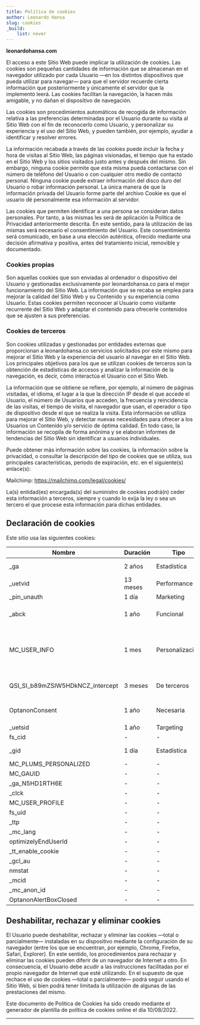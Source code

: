 ```yaml
---
title: Política de cookies
author: Leonardo Hansa
slug: cookies
_build:
    list: never
---
```


**leonardohansa.com**

El acceso a este Sitio Web puede implicar la utilización de cookies. Las cookies son pequeñas cantidades de información que se almacenan en el navegador utilizado por cada Usuario —en los distintos dispositivos que pueda utilizar para navegar— para que el servidor recuerde cierta información que posteriormente y únicamente el servidor que la implementó leerá. Las cookies facilitan la navegación, la hacen más amigable, y no dañan el dispositivo de navegación.

Las cookies son procedimientos automáticos de recogida de información relativa a las preferencias determinadas por el Usuario durante su visita al Sitio Web con el fin de reconocerlo como Usuario, y personalizar su experiencia y el uso del Sitio Web, y pueden también, por ejemplo, ayudar a identificar y resolver errores.

La información recabada a través de las cookies puede incluir la fecha y hora de visitas al Sitio Web, las páginas visionadas, el tiempo que ha estado en el Sitio Web y los sitios visitados justo antes y después del mismo. Sin embargo, ninguna cookie permite que esta misma pueda contactarse con el número de teléfono del Usuario o con cualquier otro medio de contacto personal. Ninguna cookie puede extraer información del disco duro del Usuario o robar información personal. La única manera de que la información privada del Usuario forme parte del archivo Cookie es que el usuario dé personalmente esa información al servidor.

Las cookies que permiten identificar a una persona se consideran datos personales. Por tanto, a las mismas les será de aplicación la Política de Privacidad anteriormente descrita. En este sentido, para la utilización de las mismas será necesario el consentimiento del Usuario. Este consentimiento será comunicado, en base a una elección auténtica, ofrecido mediante una decisión afirmativa y positiva, antes del tratamiento inicial, removible y documentado.

### Cookies propias
Son aquellas cookies que son enviadas al ordenador o dispositivo del Usuario y gestionadas exclusivamente por leonardohansa.co para el mejor funcionamiento del Sitio Web. La información que se recaba se emplea para mejorar la calidad del Sitio Web y su Contenido y su experiencia como Usuario. Estas cookies permiten reconocer al Usuario como visitante recurrente del Sitio Web y adaptar el contenido para ofrecerle contenidos que se ajusten a sus preferencias.

### Cookies de terceros
Son cookies utilizadas y gestionadas por entidades externas que proporcionan a leonardohansa.co servicios solicitados por este mismo para mejorar el Sitio Web y la experiencia del usuario al navegar en el Sitio Web. Los principales objetivos para los que se utilizan cookies de terceros son la obtención de estadísticas de accesos y analizar la información de la navegación, es decir, cómo interactúa el Usuario con el Sitio Web.

La información que se obtiene se refiere, por ejemplo, al número de páginas visitadas, el idioma, el lugar a la que la dirección IP desde el que accede el Usuario, el número de Usuarios que acceden, la frecuencia y reincidencia de las visitas, el tiempo de visita, el navegador que usan, el operador o tipo de dispositivo desde el que se realiza la visita. Esta información se utiliza para mejorar el Sitio Web, y detectar nuevas necesidades para ofrecer a los Usuarios un Contenido y/o servicio de óptima calidad. En todo caso, la información se recopila de forma anónima y se elaboran informes de tendencias del Sitio Web sin identificar a usuarios individuales.

Puede obtener más información sobre las cookies, la información sobre la privacidad, o consultar la descripción del tipo de cookies que se utiliza, sus principales características, periodo de expiración, etc. en el siguiente(s) enlace(s):

Mailchimp: https://mailchimp.com/legal/cookies/

La(s) entidad(es) encargada(s) del suministro de cookies podrá(n) ceder esta información a terceros, siempre y cuando lo exija la ley o sea un tercero el que procese esta información para dichas entidades.

## Declaración de cookies

Este sitio usa las siguientes cookies:

| Nombre      |  Duración | Tipo | Finalidad |
|-------------|----------|------|-----------|
| _ga         | 2 años   | Estadística| Cuenta visitas    |
| _uetvid     | 13 meses  | Performance    |            Seguimiento de visitas |
| _pin_unauth | 1 día     | Marketing    |  Desconocida    |
| _abck  | 1 año | Funcional   | Protección frente a hackers   |
| MC_USER_INFO | 1 mes  | Personalización   | Preferencias del visitante como el correo electrónico de registro          |
| QSI_SI_b89mZSIW5HDkNCZ_intercept | 3 meses   | De terceros| Necesaria para el sitio web |
| OptanonConsent | 1 año  | Necesaria  |   Información sobre cookies   |
| _uetsid | 1 año    | Targeting|      |  Bing la usa para mostrar anuncios relevantes para el usuario     |
| fs_cid |   -   |   -   |     -      |
| _gid |  1 día     |   Estadística   |  Conteo de visitas    |
| MC_PLUMS_PERSONALIZED |   - | -  |   -   |    -  |
| MC_GAUID |    -   |     -      | -|
| _ga_N5HD1RTH6E |    -   |      -|-     |
| _clck |   -    |    -       | -|
| MC_USER_PROFILE |   -   |      -|  -   |
| fs_uid |   -    |     -      |-|
| _ttp |    -   |       -    | -|
| _mc_lang |  -     |     -      |-|
| optimizelyEndUserId |    -   |     -    |-|
| _tt_enable_cookie |     -  |      -     |-|
| _gcl_au |    -   |      -     |-|
| nmstat |    -   |       -    |-|
| _mcid |     -  |        -   |-|
| _mc_anon_id | -     |    -       |-|
| OptanonAlertBoxClosed |     -  |    -       |-|



## Deshabilitar, rechazar y eliminar cookies
El Usuario puede deshabilitar, rechazar y eliminar las cookies —total o parcialmente— instaladas en su dispositivo mediante la configuración de su navegador (entre los que se encuentran, por ejemplo, Chrome, Firefox, Safari, Explorer). En este sentido, los procedimientos para rechazar y eliminar las cookies pueden diferir de un navegador de Internet a otro. En consecuencia, el Usuario debe acudir a las instrucciones facilitadas por el propio navegador de Internet que esté utilizando. En el supuesto de que rechace el uso de cookies —total o parcialmente— podrá seguir usando el Sitio Web, si bien podrá tener limitada la utilización de algunas de las prestaciones del mismo.

Este documento de Política de Cookies ha sido creado mediante el generador de plantilla de política de cookies online el día 10/08/2022.

***
